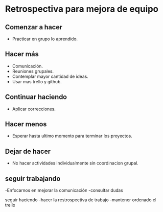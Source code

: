 # Retrospectiva para mejora de equipo

## Comenzar a hacer
- Practicar en grupo lo aprendido.
## Hacer más
- Comunicación.
- Reuniones grupales.
- Contemplar mayor cantidad de ideas.
- Usar mas trello y github.

## Continuar haciendo
- Aplicar correcciones.
## Hacer menos
- Esperar hasta ultimo momento para terminar los proyectos.
## Dejar de hacer
- No hacer actividades individualmente sin coordinacion grupal.


## seguir trabajando
-Enfocarnos en mejorar la comunicación
-consultar dudas

seguir haciendo
-hacer la restrospectiva de trabajo
-mantener ordenado el trello

